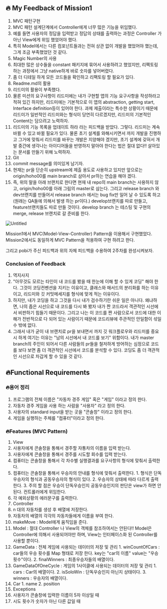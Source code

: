 ## 🔥 My Feedback of Mission1

1. MVC 패턴구현
  1. MVC 패턴 설계단계에서 Controller에게 너무 많은 기능을 위임했다.
  2. 예를 들면 사용자의 정답을 입력받고 정답의 상태를 출력하는 과정은 Controller 가 아닌 View에게 위임 했었어야 했다.
  3. 특히 Model에서는 다른 컴포넌트들과는 전혀 상관 없이 개발을 했었어야 했는데, 그게 조금 부족했었던 것 같다.
2. Magic Number의 사용
  1. 최대한 많은 상수들을 constant 패키지에 묶어서 사용하려고 했었지만, 리팩토링 하는 과정에서 그냥 native하게 바로 숫자를 넣어버렸다.
  2. 좀 더 디테일 하게 모든 코드들을 확인하고 리팩토링 할 필요가 있다.
3. Readme.md의 활용
  1. 리드미의 활용이 부족했다.
  2. 물론 미션의 요구사항이 리드미에는 내가 구현할 앱의 기능 요구사항을 작성하라고 적혀 있긴 하지만, 리드미에는 기본적으로 이 앱의 abstraction, getting start, Interface definition등이 있어야 한다. 과제 제출이라는 특수한 상황이기 때문에 리드미가 일반적인 리드미와는 형식이 당연히 다르겠지만, 리드미의 기본적인 Content는 담으려고 노력하자.
  3. 리드미의 기능 목록을 업데이트 하라 라는 피드백을 받았다. 그렇다. 리드미는 계속 바뀔 수 있고 바뀔 필요가 있다. 물론 초기 설계를 와해시키면서 까지 개발을 진행하고 그거에 맞춰서 리드미를 바꾸는 개발은 지양해야 겠지만, 초기 설계에 갖혀서 개발 중간에 생각나는 아이디어들을 반영하지 말아야 한다는 법은 절대 없다!! 살아있는 문서를 만들기 위해 노력하자.
4. Git
  1. commit message를 의미있게 남기자.
  2. 현재는 pr을 단순히 upstream에 제출 용도로 사용하고 있지만 앞으로는 origin/hoho00를 main branch로 삼아서 pr하는 연습을 해야 겠다.
  3. 즉, 위의 말을 아래 브랜치로 한다면 현재 내 repo의 main branch는 사용하지 않고, origin/hoho00를 아래 그림의 master로 삼는다. 그리고 release branch 와 dev브랜치를 만들어서 release branch 에서는 bug fix만 일어 날 수 있도록 하고(원래는 QA들에 의해서 발생 하는 pr이다.) develop브랜치를 따로 만들고, feature브랜치들도 따로 만들 것이다. develop branch 는 테스팅 및 구현의 merge, release 브랜치로 갈 준비를 한다.

![Untitled](https://s3-us-west-2.amazonaws.com/secure.notion-static.com/758a08b7-5b76-4c8f-99ae-9ac8ee573f82/Untitled.png)

Mission1에서 MVC(Model-View-Controller) Pattern을 이용해서 구현했었다. Mission2에서도 동일하게 MVC Pattern을 적용하여 구현 하려고 한다.

그리고 pobi가 주신 피드백과 위의 자체 피드백을 수용하여 2주차를 완성시켜보자.

### Conclusion of Feedback

1. 역지사지
  1. "아무것도 모르는 타인이 내 코드를 봤을 때 한눈에 이해 할 수 있게 코딩" 해야 한다. 그것이 코딩컨벤션을 지키는 이유이고, 클래스와 매서드의 분리화를 하는 이유이고, 리드미와 깃 커밋메세지를 형식에 맞게 적는 이유이다.
  2. 하지만, 내가 코딩을 하고 그것을 다시 내가 검수하기란 쉬운 일은 아니다. 왜냐하면, 나의 좁은 시선으로 내 코드를 다시 봐 봤자 내가 짠 코드라서 객관적인 시선에서 비판하기 힘들기 때문이다. 그리고 나는 이 코드를 짠 사람으로서 코드에 대한 이해가 전반적으로 다 되어 있는 사람이기 때문에 코드리뷰에 주관적인 안일함이 섞일 수 밖에 없다.
  3. 그래서 내가 굳이 내 브랜치로 pr을 보내면서 까지 깃 워크플로우와 리드미를 중요시 하게 여기는 이유는 "남의 시선에서 내 코드를 보기" 위함이다. 내가 master branch의 주인이 되어서 다른 사람들의 pr들을 철저하게 방어하는 심정으로 코드를 보다 보면 좀 더 객관적인 시선에서 코드를 분석할 수 있다. 코딩도 좀 더 객관적인 시선으로 차갑게 할 수 있을 것 같다.

## 🔥Functional Requirements

### 🔥용어 정리

1. 프로그램의 전체 이름은 "자동차 경주 게임" 혹은 "게임" 이라고 정의 한다.
2. 자동차 경주 게임을 사용 하는 사람을 "사용자" 라고 정의 한다.
3. 사용자의 standard input을 받는 곳을 "콘솔창" 이라고 정의 한다.
4. 게임을 실행하는 주체를 "컴퓨터"이라고 정의 한다.

### 🔥Features (MVC Pattern)

1. View
  1. 사용자에게 콘솔창을 통해서 경주할 자통차의 이름을 입력 받는다.
  2. 사용자에게 콘솔창을 통해서 경주를 시도할 회수를 입력 받는다.
  3. 컴퓨터는 콘솔창을 통해서 각 차수별 실행결과를 요구사항의 형식에 맞춰서 출력한다.
  4. 컴퓨터는 콘솔창을 통해서 우승자의 안내를 형식에 맞춰서 출력한다.
    1. 형식은 단독우승자의 형식과 공동우승자의 형식이 있다.
    2. 우승자의 상태에 따라 다르게 출력한다.
    3. 주의 할 점은 우승이 단독우승인지 공동우승인지의 판단은 view가 하면 안된다. 컨트롤러에게 위임한다.
  5. 각 예외상황의 에러문구를 출력한다.
2. Controller
  1. n 대의 자동차를 생성 후 배열에 저장한다.
  2. 자동차의 배열의 각각의 자동차들에게 이름을 부여 한다.
  3. makeMove : Model에게 움직임을 준다.
3. Model : 절대 Controller 나 View의 객체를 참조하여서는 안된다!! Model은 Controller에 의해서 사용되어야만 하며, View는 인터페이스화 된 Controller를 사용할 뿐이다.
  1. GameData : 전체 게임에 사용되는 데이터의 저장 및 관리
    1. winCountOfCars : car들의 우승 횟수를 Map 형태로 저장 한다. key는 "car의 이름" value는 "우승 횟수"이다.
    2. finalWinners : 최종우승자들의 배열이다.
  2. GameDataOfOneCycle : 게임의 1사이클에 사용되는 데이터의 저장 및 관리
    1. cars : Car의 배열이다.
    2. isSoloWin : 단독우승인지 아닌지 상태이다.
    3. winners : 우승자의 배열이다.
  3. Car
    1. name
    2. position
4. Exceptions
  1. 사용자가 콘솔창에 입력한 이름이 5자 이상일 때
  2. 시도 횟수가 숫자가 아닌 다른 값일 때
